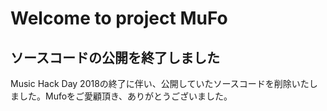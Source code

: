 # Welcome to project MuFo

## ソースコードの公開を終了しました

Music Hack Day 2018の終了に伴い、公開していたソースコードを削除いたしました。Mufoをご愛顧頂き、ありがとうございました。
